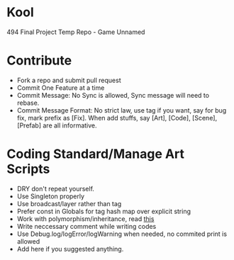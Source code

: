 # Kool
494 Final Project Temp Repo - Game Unnamed 

# Contribute
* Fork a repo and submit pull request
* Commit One Feature at a time
* Commit Message: No Sync is allowed, Sync message will need to rebase. 
* Commit Message Format: No strict law, use tag if you want, say for bug fix, mark prefix as [Fix]. When add stuffs, say [Art], [Code], [Scene], [Prefab] are all informative. 


# Coding Standard/Manage Art Scripts
* DRY don't repeat yourself.
* Use Singleton properly
* Use broadcast/layer rather than tag 
* Prefer const in Globals for tag hash map over explicit string
* Work with polymorphism/inheritance, read [this](http://victorbarcelo.net/using-abstractions-interfaces-unity3d/)
* Write neccessary comment while writing codes
* Use Debug.log/logError/logWarning when needed, no commited print is allowed
* Add here if you suggested anything. 
